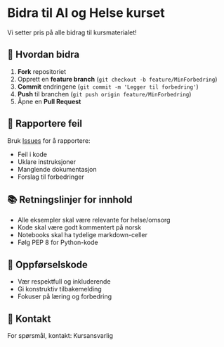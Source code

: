 # Bidra til AI og Helse kurset

Vi setter pris på alle bidrag til kursmaterialet!

## 📝 Hvordan bidra

1. **Fork** repositoriet
2. Opprett en **feature branch** (`git checkout -b feature/MinForbedring`)
3. **Commit** endringene (`git commit -m 'Legger til forbedring'`)
4. **Push** til branchen (`git push origin feature/MinForbedring`)
5. Åpne en **Pull Request**

## 🐛 Rapportere feil

Bruk [Issues](https://github.com/arvidl/AI-og-helse/issues) for å rapportere:
- Feil i kode
- Uklare instruksjoner
- Manglende dokumentasjon
- Forslag til forbedringer

## 📚 Retningslinjer for innhold

- Alle eksempler skal være relevante for helse/omsorg
- Kode skal være godt kommentert på norsk
- Notebooks skal ha tydelige markdown-celler
- Følg PEP 8 for Python-kode

## 🤝 Oppførselskode

- Vær respektfull og inkluderende
- Gi konstruktiv tilbakemelding
- Fokuser på læring og forbedring

## 📧 Kontakt

For spørsmål, kontakt: Kursansvarlig
<!--
arvid.lundervold@uib.no
-->
